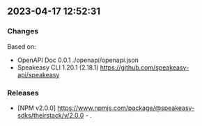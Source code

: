 

## 2023-04-17 12:52:31
### Changes
Based on:
- OpenAPI Doc 0.0.1 ./openapi/openapi.json
- Speakeasy CLI 1.20.1 (2.18.1) https://github.com/speakeasy-api/speakeasy
### Releases
- [NPM v2.0.0] https://www.npmjs.com/package/@speakeasy-sdks/theirstack/v/2.0.0 - .